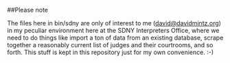 ##Please note

The files here in bin/sdny are only of interest to me (david@davidmintz.org) in my peculiar environment here 
at the SDNY Interpreters Office, where we need to do things like import a ton of data from an existing database, 
scrape together a reasonably current list of judges and their courtrooms, and so forth. This stuff is kept in 
this repository just for my own convenience. :-)
